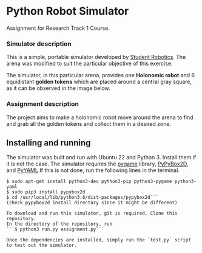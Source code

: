 # Python Robot Simulator
Assignment for Research Track 1 Course.

### Simulator description
This is a simple, portable simulator developed by [Student Robotics](https://studentrobotics.org/).
The arena was modified to suit the particular objective of this exercise.

The simulator, in this particular arena, provides one **Holonomic robot** and 6 equidistant **golden tokens** which are placed around a central gray square, as it can be observed in the image below.

### Assignment description
The project aims to make a holonomic robot move around the arena to find and grab all the golden tokens and collect them in a desired zone.

## Installing and running 
The simulator was built and run with Ubuntu 22 and Python 3. Install them if it is not the case.
The simulator requires the [pygame](https://www.pygame.org/news) library, [PyPyBox2D](https://pypi.org/project/pypybox2d/2.1-r331/), and [PyYAML](https://pypi.org/project/PyYAML/).If this is not done, run the following lines in the terminal.

```
$ sudo apt-get install python3-dev python3-pip python3-pygame python3-yaml
$ sudo pip3 install pypybox2d
$ cd /usr/local/lib/python3.8/dist-packages/pypybox2d```
(check pypybox2d install directory since it might be different)

To download and run this simulator, git is required. Clone this repository. 
In the directory of the repository, run
```$ python3 run.py assignment.py```

Once the dependencies are installed, simply run the `test.py` script to test out the simulator.
